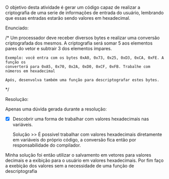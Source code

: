 O objetivo desta atividade é gerar um código capaz de realizar a criptografia de uma serie de informações de entrada do usuário, lembrando que essas entradas estarão sendo valores em hexadecimal.

Enunciado:

/*
    Um processador deve receber diversos bytes e realizar uma conversão criptografada dos mesmos.
    A criptografia será somar 5 aos elementos pares do vetor e subtrair 3 dos elementos ímpares.

    Exemplo: você entra com os bytes 0xA0, 0x73, 0x25, 0xD3, 0xCA, 0xFE. A função os
    converterá para 0xA5, 0x70, 0x2A, 0xD0, 0xCF, 0xFB. Trabalhe com números em hexadecimal

    Após, desenvolva também uma função para descriptografar estes bytes.
*/

Resolução:

Apenas uma dúvida gerada durante a resolução:
- [X] Descobrir uma forma de trabalhar com valores hexadecimais nas variáveis.
  
  Solução >> É possivel trabalhar com valores hexadecimais diretamente em variáveis do próprio código, a conversão fica então por responsabilidade do compilador.
 

Minha solução foi então utilizar o salvamento em vetores para valores decimais e a exibição para o usuário em valores hexadecimais.
Por fim faço a exebição dos valores sem a necessidade de uma função de descriptografia